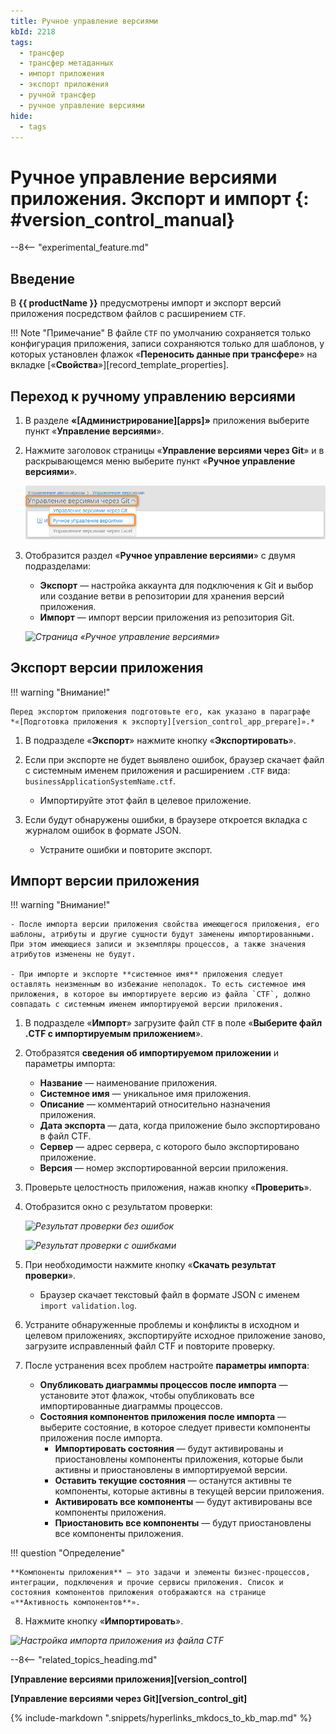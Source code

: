 ```yaml
---
title: Ручное управление версиями
kbId: 2218
tags:
  - трансфер
  - трансфер метаданных
  - импорт приложения
  - экспорт приложения
  - ручной трансфер
  - ручное управление версиями
hide:
  - tags
---
```


# Ручное управление версиями приложения. Экспорт и импорт {: #version_control_manual}

--8<-- "experimental_feature.md"

## Введение

В **{{ productName }}** предусмотрены импорт и экспорт версий приложения посредством файлов с расширением `CTF`.

!!! Note "Примечание"
      В файле `CTF` по умолчанию сохраняется только конфигурация приложения, записи сохраняются только для шаблонов, у которых установлен флажок «**Переносить данные при трансфере**» на вкладке [«**Свойства**»][record_template_properties].

## Переход к ручному управлению версиями

1. В разделе **«[Администрирование][apps]»** приложения выберите пункт «**Управление версиями**».
2. Нажмите заголовок страницы «**Управление версиями через Git**» и в раскрывающемся меню выберите пункт «**Ручное управление версиями**».

    _![Переход к ручному управлению версиями](img/verstion_control_switch_to_manual.png)_

3. Отобразится раздел «**Ручное управление версиями**» с двумя подразделами:

    - **Экспорт** — настройка аккаунта для подключения к Git и выбор или создание ветви в репозитории для хранения версий приложения.
    - **Импорт** — импорт версии приложения из репозитория Git.

    _![Страница «Ручное управление версиями»](img/manual_version_control.png)_

## Экспорт версии приложения

!!! warning "Внимание!"

    Перед экспортом приложения подготовьте его, как указано в параграфе *«[Подготовка приложения к экспорту][version_control_app_prepare]».*

1. В подразделе «**Экспорт**» нажмите кнопку «**Экспортировать**».
2. Если при экспорте не будет выявлено ошибок, браузер скачает файл с системным именем приложения и расширением `.CTF` вида: `businessApplicationSystemName.ctf`.

    - Импортируйте этот файл в целевое приложение.

3. Если будут обнаружены ошибки, в браузере откроется вкладка с журналом ошибок в формате JSON.

    - Устраните ошибки и повторите экспорт.

## Импорт версии приложения

!!! warning "Внимание!"

    - После импорта версии приложения свойства имеющегося приложения, его шаблоны, атрибуты и другие сущности будут заменены импортированными. При этом имеющиеся записи и экземпляры процессов, а также значения атрибутов изменены не будут.

    - При импорте и экспорте **системное имя** приложения следует оставлять неизменным во избежание неполадок. То есть системное имя приложения, в которое вы импортируете версию из файла `CTF`, должно совпадать с системным именем импортируемой версии приложения.

1. В подразделе «**Импорт**» загрузите файл `CTF` в поле «**Выберите файл .CTF с импортируемым приложением**».
2. Отобразятся **сведения об импортируемом приложении** и параметры импорта:

    - **Название** — наименование приложения.
    - **Системное имя** — уникальное имя приложения.
    - **Описание** — комментарий относительно назначения приложения.
    - **Дата экспорта** — дата, когда приложение было экспортировано в файл CTF.
    - **Сервер** — адрес сервера, с которого было экспортировано приложение.
    - **Версия** — номер экспортированной версии приложения.

3. Проверьте целостность приложения, нажав кнопку «**Проверить**».
4. Отобразится окно с результатом проверки:

    _![Результат проверки без ошибок](img/manual_version_import_check_no_errors.png)_

    _![Результат проверки с ошибками](img/manual_version_import_check_errors.png)_

5. При необходимости нажмите кнопку «**Скачать результат проверки**».

    - Браузер скачает текстовый файл в формате JSON с именем `import validation.log`.

6. Устраните обнаруженные проблемы и конфликты в исходном и целевом приложениях, экспортируйте исходное приложение заново, загрузите исправленный файл CTF и повторите проверку.
7. После устранения всех проблем настройте **параметры импорта**:

    - **Опубликовать диаграммы процессов после импорта** — установите этот флажок, чтобы опубликовать все импортированные диаграммы процессов.
    - **Состояния компонентов приложения после импорта** — выберите состояние, в которое следует привести компоненты приложения после импорта.
        - **Импортировать состояния** — будут активированы и приостановлены компоненты приложения, которые были активны и приостановлены в импортируемой версии.
        - **Оставить текущие состояния** — останутся активны те компоненты, которые активны в текущей версии приложения.
        - **Активировать все компоненты** — будут активированы все компоненты приложения.
        - **Приостановить все компоненты** — будут приостановлены все компоненты приложения.

!!! question "Определение"

    **Компоненты приложения** — это задачи и элементы бизнес-процессов, интеграции, подключения и прочие сервисы приложения. Список и состояния компонентов приложения отображаются на странице «**Активность компонентов**».

8. Нажмите кнопку «**Импортировать**».

_![Настройка импорта приложения из файла CTF](img/manual_version_import_properties.png)_

--8<-- "related_topics_heading.md"

**[Управление версиями приложения][version_control]**

**[Управление версиями через Git][version_control_git]**

{%
include-markdown ".snippets/hyperlinks_mkdocs_to_kb_map.md"
%}
